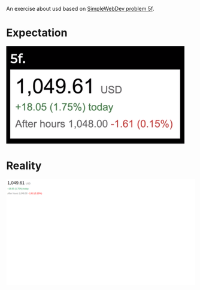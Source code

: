 An exercise about usd based on [SimpleWebDev problem 5f](https://www.youtube.com/watch?v=G3e-cpL7ofc&list=PLEPye7A7EcQZrT3VSBb7jtxnxIfY3yyG6&index=3&t=6733s).

# Expectation
![expected result](expectation.png)

# Reality
![my result](result.png)
